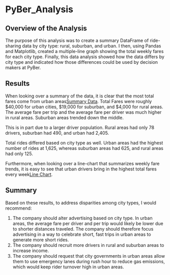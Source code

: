 # PyBer_Analysis

## Overview of the Analysis
The purpose of this analysis was to create a summary DataFrame of ride-sharing data by city type: rural, suburban, and urban. I then, using Pandas and Matplotlib, created a multiple-line graph showing the total weekly fares for each city type. Finally, this data analysis showed how the data differs by city type and indicated how those differences could be used by decision makers at PyBer.

## Results
When looking over a summary of the data, it is clear that the most total fares come from urban areas[Summary Data](https://github.com/LaurenSonis/PyBer_Analysis/blob/main/2021-01-10%20(1).png). Total Fares were roughly $40,000 for urban cities, $19,000 for suburban, and $4,000 for rural areas. The average fare per trip and the average fare per driver was much higher in rural areas. Suburban areas trended down the middle.

This is in part due to a larger driver population. Rural areas had only 78 drivers, suburban had 490, and urban had 2,405. 

Total rides differed based on city type as well. Urban areas had the highest number of rides at 1,625, whereas suburban areas had 625, and rural areas had only 125. 

Furthermore, when looking over a line-chart that summarizes weekly fare trends, it is easy to see that urban drivers bring in the highest total fares every week[Line Chart](https://github.com/LaurenSonis/PyBer_Analysis/blob/main/2021-01-10%20(2).png).

## Summary
Based on these results, to address disparities among city types, I would recommend:
1) The company should alter advertising based on city type. In urban areas, the average fare per driver and per trip would likely be lower due to shorter distances traveled. The company should therefore focus advertising in a way to celebrate short, fast trips in urban areas to generate more short rides.
2) The company should recruit more drivers in rural and suburban areas to increase income.
3) The company should request that city governments in urban areas allow them to use emergency lanes during rush hour to reduce gas emissions, which would keep rider turnover high in urban areas.

